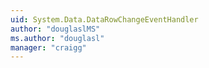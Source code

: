 ```yaml
---
uid: System.Data.DataRowChangeEventHandler
author: "douglaslMS"
ms.author: "douglasl"
manager: "craigg"
---
```

